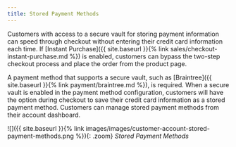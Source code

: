 ```yaml
---
title: Stored Payment Methods
---
```


Customers with access to a secure vault for storing payment information can speed through checkout without entering their credit card information each time. If [Instant Purchase]({{ site.baseurl }}{% link sales/checkout-instant-purchase.md %}) is enabled, customers can bypass the two-step checkout process and place the order from the product page.

A payment method that supports a secure vault, such as [Braintree]({{ site.baseurl }}{% link payment/braintree.md %}), is required. When a secure vault is enabled in the payment method configuration, customers will have the option during checkout to save their credit card information as a stored payment method. Customers can manage stored payment methods from their account dashboard.

![]({{ site.baseurl }}{% link images/images/customer-account-stored-payment-methods.png %}){: .zoom}
_Stored Payment Methods_
